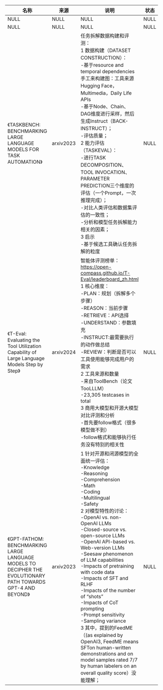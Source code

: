 |名称  |  来源   | 说明  |状态   | 备注  |
|  ----  | ----  |----  | ----  |----  |
| NULL  | NULL |NULL |NULL |NULL |
| NULL  | NULL |NULL |NULL |NULL |
| 《TASKBENCH: BENCHMARKING LARGE LANGUAGE MODELS FOR TASK AUTOMATION》| arxiv2023| 任务拆解数据构建和评测：<br/>1 数据构建（DATASET CONSTRUCTION）：<br/>-基于resource and temporal dependencies手工来构建图：工具来源Hugging Face，Multimedia，Daily Life APIs<br/>-基于Node、Chain、DAG维度进行采样，然后生成Instruct（BACK-INSTRUCT）；<br/>-评估质量；<br/>2 能力评估（TASKEVAL）：<br/>-进行TASK DECOMPOSITION、TOOL INVOCATION、PARAMETER PREDICTION三个维度的评估（一个Prompt，一次推理完成）；<br/>-对比人类评估和数据集评估的一致性；<br/>-分析和模型任务拆解能力相关的因素；<br/>3 启示<br/>-基于候选工具确认任务拆解的粒度| NULL | NULL |
| 《T-Eval: Evaluating the Tool Utilization Capability of Large Language Models Step by Step》| arxiv2024| 智能体评测榜单：https://open-compass.github.io/T-Eval/leaderboard_zh.html<br/>1 核心维度：<br/>-PLAN：规划（拆解多个步骤）<br/>-REASON：当前步骤<br/>-RETRIEVE：API选择<br/>-UNDERSTAND：参数填充<br/>-INSTRUCT:最需要执行的动作做总结<br/>-REVIEW：判断是否可以工具使用能够完成用户的需求<br/>2 工具来源和数量<br/>-来自ToolBench（论文 TooLLLM）<br/>-23,305 testcases in total<br/>3 商用大模型和开源大模型对比评测和分析<br/>-首先要follow格式（很多模型做不到）<br/>-follow格式和能够执行任务没有特别的相关性 | NULL | NULL |
| 《GPT-FATHOM: BENCHMARKING LARGE LANGUAGE MODELS TO DECIPHER THE EVOLUTIONARY PATH TOWARDS GPT-4 AND BEYOND》| arxiv2023| 1 针对开源和闭源模型的全面统一评估：<br/>-Knowledge<br/>-Reasoning<br/>-Comprehension<br/>-Math<br/>-Coding<br/>-Multilingual<br/>-Safety<br/>2 对模型特性的讨论：<br/>-OpenAI vs. non-OpenAI LLMs<br/>-Closed-source vs. open-source LLMs<br/>-OpenAI API-based vs. Web-version LLMs<br/>-Seesaw phenomenon of LLM capabilities<br/>-Impacts of pretraining with code data<br/>-Impacts of SFT and RLHF<br/>-Impacts of the number of “shots”<br/>-Impacts of CoT prompting<br/>-Prompt sensitivity<br/>-Sampling variance<br/>3 其中，提到的FeedME（(as explained by OpenAI3, FeedME means SFTon human-written demonstrations and on model samples rated 7/7 by human labelers on an overall quality score）没能理解；| NULL | https://mp.weixin.qq.com/s/-AWkDzAzoyQNmgYXuC6B4w |
